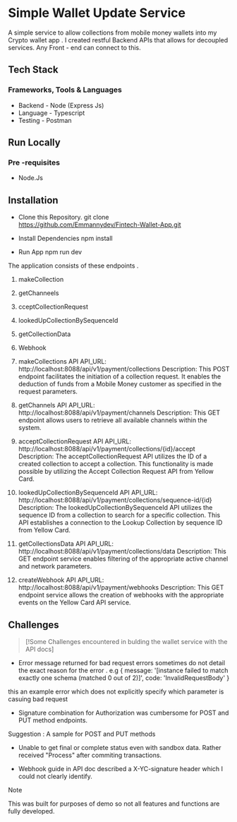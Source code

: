 ﻿# Simple Wallet Update Service 

A simple service to allow collections from mobile money wallets into my Crypto wallet app . I created restful Backend APIs that allows for  decoupled services. Any Front - end  can connect to this.


## Tech Stack 
 ### Frameworks, Tools & Languages

* Backend - Node (Express Js)
* Language - Typescript
* Testing - Postman

## Run Locally
### Pre -requisites
* Node.Js

## Installation

* Clone this Repository.
git clone https://github.com/Emmannydev/Fintech-Wallet-App.git

* Install Dependencies
npm install

* Run App
npm run dev



The application consists of these endpoints .
1. makeCollection
2. getChanneels
3. cceptCollectionRequest
4. lookedUpCollectionBySequenceId
5. getCollectionData
7. Webhook

1. makeCollections API
API_URL: http://localhost:8088/api/v1/payment/collections
Description:
This POST endpoint facilitates the initiation of a collection request. It enables the deduction of funds from a Mobile Money customer as specified in the request parameters.
2. getChannels API
API_URL: http://localhost:8088/api/v1/payment/channels
Description:
This GET endpoint allows users to retrieve all available channels within the system.
3. acceptCollectionRequest API
API_URL: http://localhost:8088/api/v1/payment/collections/{id}/accept
Description:
The acceptCollectionRequest API utilizes the ID of a created collection to accept a collection. This functionality is made possible by utilizing the Accept Collection Request API from Yellow Card.
4. lookedUpCollectionBySequenceId API
API_URL: http://localhost:8088/api/v1/payment/collections/sequence-id/{id}
Description:
The lookedUpCollectionBySequenceId API utilizes the sequence ID from a collection to search for a specific collection. This API establishes a connection to the Lookup Collection by sequence ID from Yellow Card.
5. getCollectionsData API
API_URL: http://localhost:8088/api/v1/payment/collections/data
Description:
This GET endpoint service enables filtering of the appropriate active channel and network parameters.
6. createWebhook API
API_URL: http://localhost:8088/api/v1/payment/webhooks
Description:
This GET endpoint service allows the creation of webhooks with the appropriate events on the Yellow Card API service.

## Challenges
> [!Some Challenges encountered in bulding the wallet service with the API docs]
 

 * Error message returned  for bad request errors sometimes do not detail the exact reason for the error . 
    e.g {
  message: '[instance failed to match exactly one schema (matched 0 out of 2)]',
  code: 'InvalidRequestBody'
}

this an example error which does not explicitly specify which parameter is casuing bad request 

 * Signature combination for Authorization was cumbersome for POST and PUT method endpoints.
  
  Suggestion : A sample for POST and PUT methods

 * Unable to get final or complete status even with sandbox data. Rather received "Process" after commiting transactions. 

 * Webhook guide  in API doc described a  X-YC-signature header which I could not clearly identify.


> [!NOTE]
> This was built for purposes of demo so not all features and functions are fully developed.


